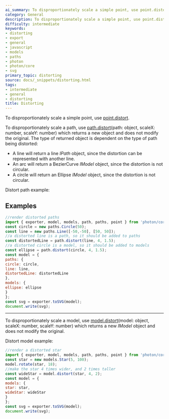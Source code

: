 ```yaml
---
ai_summary: To disproportionately scale a simple point, use point.distort.
category: General
description: To disproportionately scale a simple point, use point.distort.
difficulty: intermediate
keywords:
- distorting
- export
- general
- javascript
- models
- paths
- photon
- photon/core
- svg
primary_topic: distorting
source: docs/_snippets/distorting.html
tags:
- intermediate
- general
- distorting
title: Distorting
---
```

To disproportionately scale a simple point, use [point.distort](../api/modules/point.md#distort).

To disproportionately scale a path, use
[path.distort](../api/modules/path.md#distort)(path: object, scaleX: number, scaleY: number)
which returns a new object and does not modify the original.
The type of returned object is dependent on the type of path being distorted:

* A line will return a line *IPath* object, since the distortion can be represented with another line.
* An arc will return a BezierCurve *IModel* object, since the distortion is not circular.
* A circle will return an Ellipse *IModel* object, since the distortion is not circular.

Distort path example:


## Examples

```javascript
//render distorted paths
import { exporter, model, models, path, paths, point } from 'photon/core';
const circle = new paths.Circle(50);
const line = new paths.Line([-50,-50], [50, 50]);
//a distorted line is a path, so it should be added to paths
const distortedLine = path.distort(line, 4, 1.5);
//a distorted circle is a model, so it should be added to models
const ellipse = path.distort(circle, 4, 1.5);
const model = {
paths: {
circle: circle,
line: line,
distortedLine: distortedLine
},
models: {
ellipse: ellipse
}
};
const svg = exporter.toSVG(model);
document.write(svg);
```


---

To disproportionately scale a model, use
[model.distort](../api/modules/model.md#distort)(model: object, scaleX: number, scaleY: number)
which returns a new *IModel* object and does not modify the original.

Distort model example:

```javascript
//render a distorted star
import { exporter, model, models, path, paths, point } from 'photon/core';
const star = new models.Star(5, 100);
model.rotate(star, 18);
//make the star 4 times wider, and 2 times taller
const wideStar = model.distort(star, 4, 2);
const model = {
models: {
star: star,
wideStar: wideStar
}
};
const svg = exporter.toSVG(model);
document.write(svg);
```
